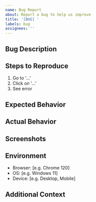 ```yaml
---
name: Bug Report
about: Report a bug to help us improve
title: '[BUG] '
labels: bug
assignees: ''
---
```


## Bug Description
<!-- Clear description of the bug -->

## Steps to Reproduce
1. Go to '...'
2. Click on '...'
3. See error

## Expected Behavior
<!-- What should happen -->

## Actual Behavior
<!-- What actually happens -->

## Screenshots
<!-- Add screenshots if applicable -->

## Environment
- Browser: [e.g. Chrome 120]
- OS: [e.g. Windows 11]
- Device: [e.g. Desktop, Mobile]

## Additional Context
<!-- Any other relevant information -->

